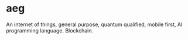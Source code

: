 # aeg
An internet of things, general purpose, quantum qualified, mobile first, AI programming language. Blockchain.
